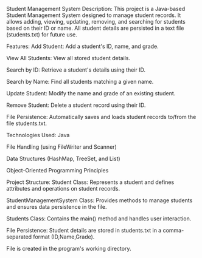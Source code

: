 Student Management System
Description:
This project is a Java-based Student Management System designed to manage student records. It allows adding, viewing, updating, removing, and searching for students based on their ID or name. All student details are persisted in a text file (students.txt) for future use.

Features:
Add Student: Add a student's ID, name, and grade.

View All Students: View all stored student details.

Search by ID: Retrieve a student's details using their ID.

Search by Name: Find all students matching a given name.

Update Student: Modify the name and grade of an existing student.

Remove Student: Delete a student record using their ID.

File Persistence: Automatically saves and loads student records to/from the file students.txt.

Technologies Used:
Java

File Handling (using FileWriter and Scanner)

Data Structures (HashMap, TreeSet, and List)

Object-Oriented Programming Principles

Project Structure:
Student Class: Represents a student and defines attributes and operations on student records.

StudentManagementSystem Class: Provides methods to manage students and ensures data persistence in the file.

Students Class: Contains the main() method and handles user interaction.

File Persistence:
Student details are stored in students.txt in a comma-separated format (ID,Name,Grade).

File is created in the program's working directory.


